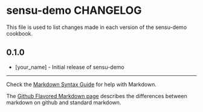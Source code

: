 sensu-demo CHANGELOG
====================

This file is used to list changes made in each version of the sensu-demo cookbook.

0.1.0
-----
- [your_name] - Initial release of sensu-demo

- - -
Check the [Markdown Syntax Guide](http://daringfireball.net/projects/markdown/syntax) for help with Markdown.

The [Github Flavored Markdown page](http://github.github.com/github-flavored-markdown/) describes the differences between markdown on github and standard markdown.
